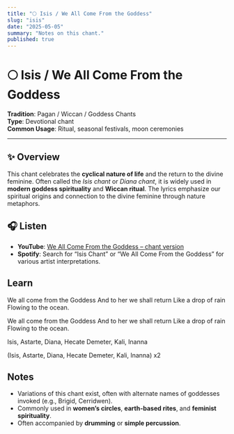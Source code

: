 ```yaml
---
title: "🌕 Isis / We All Come From the Goddess"
slug: "isis"
date: "2025-05-05"
summary: "Notes on this chant."
published: true
---
```

# 🌕 Isis / We All Come From the Goddess

**Tradition**: Pagan / Wiccan / Goddess Chants  
**Type**: Devotional chant  
**Common Usage**: Ritual, seasonal festivals, moon ceremonies

---

## ✨ Overview

This chant celebrates the **cyclical nature of life** and the return to the divine feminine. Often called the *Isis chant* or *Diana chant*, it is widely used in **modern goddess spirituality** and **Wiccan ritual**. The lyrics emphasize our spiritual origins and connection to the divine feminine through nature metaphors.

## 🎧 Listen

- **YouTube**: [We All Come From the Goddess – chant version](https://www.youtube.com/watch?v=FEeTLopLkEo)
- **Spotify**: Search for “Isis Chant” or “We All Come From the Goddess” for various artist interpretations.

## Learn

We all come from the Goddess
And to her we shall return
Like a drop of rain
Flowing to the ocean.

We all come from the Goddess
And to her we shall return
Like a drop of rain
Flowing to the ocean.

Isis, Astarte, Diana, Hecate
Demeter, Kali, Inanna

(Isis, Astarte, Diana, Hecate
Demeter, Kali, Inanna) x2


## Notes

- Variations of this chant exist, often with alternate names of goddesses invoked (e.g., Brigid, Cerridwen).
- Commonly used in **women’s circles**, **earth-based rites**, and **feminist spirituality**.
- Often accompanied by **drumming** or **simple percussion**.
